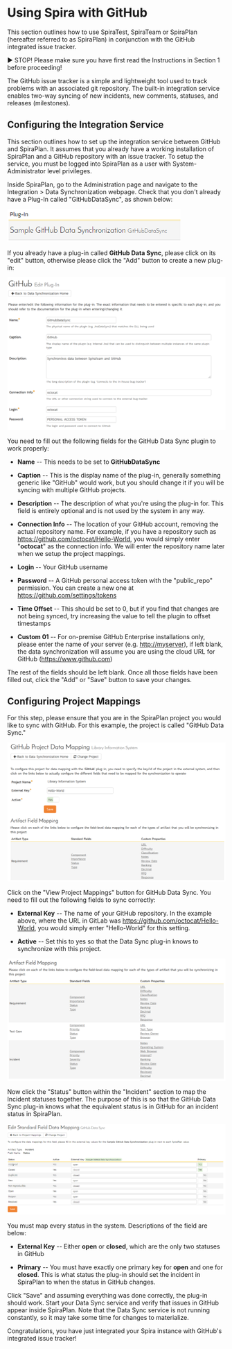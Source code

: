 # Using Spira with GitHub

This section outlines how to use SpiraTest, SpiraTeam or SpiraPlan
(hereafter referred to as SpiraPlan) in conjunction with the GitHub
integrated issue tracker.

► STOP! Please make sure you have first read the Instructions in Section
1 before proceeding!

The GitHub issue tracker is a simple and lightweight tool used to track
problems with an associated git repository. The built-in integration
service enables two-way syncing of new incidents, new comments,
statuses, and releases (milestones).

## Configuring the Integration Service 

This section outlines how to set up the integration service between
GitHub and SpiraPlan. It assumes that you already have a working
installation of SpiraPlan and a GitHub repository with an issue tracker.
To setup the service, you must be logged into SpiraPlan as a user with
System-Administrator level privileges.

Inside SpiraPlan, go to the Administration page and navigate to the
Integration \> Data Synchronization webpage. Check that you don't
already have a Plug-In called "GitHubDataSync", as shown below:

![](img/Using_Spira_with_GitHub_211.png)




If you already have a plug-in called **GitHub Data Sync**, please click
on its "edit" button, otherwise please click the "Add" button to create
a new plug-in:

![](img/Using_Spira_with_GitHub_212.png)




You need to fill out the following fields for the GitHub Data Sync
plugin to work properly:

-   **Name** -- This needs to be set to **GitHubDataSync**

-   **Caption** -- This is the display name of the plug-in, generally
something generic like "GitHub" would work, but you should change it
if you will be syncing with multiple GitHub projects.

-   **Description** -- The description of what you're using the plug-in
for. This field is entirely optional and is not used by the system
in any way.

-   **Connection Info** -- The location of your GitHub account, removing
the actual repository name. For example, if you have a repository
such as <https://github.com/octocat/Hello-World>, you would simply
enter "**octocat**" as the connection info. We will enter the
repository name later when we setup the project mappings.

-   **Login** -- Your GitHub username

-   **Password** -- A GitHub personal access token with the
"public\_repo" permission. You can create a new one at
<https://github.com/settings/tokens>

-   **Time Offset** -- This should be set to 0, but if you find that
changes are not being synced, try increasing the value to tell the
plugin to offset timestamps

-   **Custom 01** -- For on-premise GitHub Enterprise installations
only, please enter the name of your server (e.g. <http://myserver>),
if left blank, the data synchronization will assume you are using
the cloud URL for GitHub (<https://www.github.com>)

The rest of the fields should be left blank. Once all those fields have
been filled out, click the "Add" or "Save" button to save your changes.

## Configuring Project Mappings

For this step, please ensure that you are in the SpiraPlan project you
would like to sync with GitHub. For this example, the project is called
"GitHub Data Sync."

![](img/Using_Spira_with_GitHub_213.png)




Click on the "View Project Mappings" button for GitHub Data Sync. You
need to fill out the following fields to sync correctly:

-   **External Key** -- The name of your GitHub repository. In the
example above, where the URL in GitLab was
<https://github.com/octocat/Hello-World>, you would simply enter
"Hello-World" for this setting.

-   **Active** -- Set this to yes so that the Data Sync plug-in knows to
synchronize with this project.

![](img/Using_Spira_with_GitHub_214.png)




Now click the "Status" button within the "Incident" section to map the
Incident statuses together. The purpose of this is so that the GitHub
Data Sync plug-in knows what the equivalent status is in GitHub for an
incident status in SpiraPlan.

![](img/Using_Spira_with_GitHub_215.png)




You must map every status in the system. Descriptions of the field are
below:

-   **External Key** -- Either **open** or **closed**, which are the
only two statuses in GitHub

-   **Primary** -- You must have exactly one primary key for **open**
and one for **closed**. This is what status the plug-in should set
the incident in SpiraPlan to when the status in GitHub changes.

Click "Save" and assuming everything was done correctly, the plug-in
should work. Start your Data Sync service and verify that issues in
GitHub appear inside SpiraPlan. Note that the Data Sync service is not
running constantly, so it may take some time for changes to materialize.

Congratulations, you have just integrated your Spira instance with
GitHub's integrated issue tracker!

